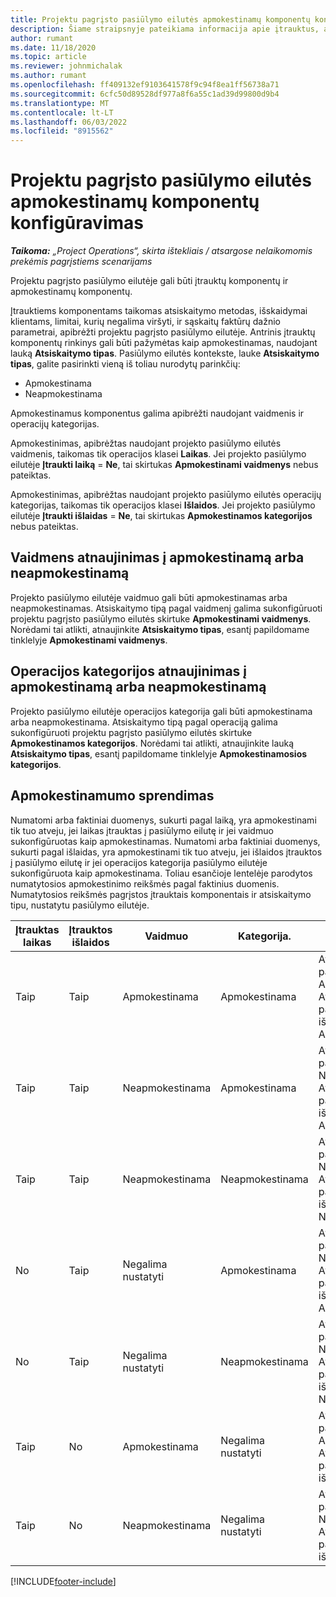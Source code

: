 ```yaml
---
title: Projektu pagrįsto pasiūlymo eilutės apmokestinamų komponentų konfigūravimas
description: Šiame straipsnyje pateikiama informacija apie įtrauktus, apmokestinamus ir neapmokestinamus komponentus projektu pagrįsto pasiūlymo eilutėse.
author: rumant
ms.date: 11/18/2020
ms.topic: article
ms.reviewer: johnmichalak
ms.author: rumant
ms.openlocfilehash: ff409132ef9103641578f9c94f8ea1ff56738a71
ms.sourcegitcommit: 6cfc50d89528df977a8f6a55c1ad39d99800d9b4
ms.translationtype: MT
ms.contentlocale: lt-LT
ms.lasthandoff: 06/03/2022
ms.locfileid: "8915562"
---
```

# <a name="configure-the-chargeable-components-of-a-project-based-quote-line"></a>Projektu pagrįsto pasiūlymo eilutės apmokestinamų komponentų konfigūravimas

_**Taikoma:** „Project Operations“, skirta ištekliais / atsargose nelaikomomis prekėmis pagrįstiems scenarijams_

Projektu pagrįsto pasiūlymo eilutėje gali būti įtrauktų komponentų ir apmokestinamų komponentų.

Įtrauktiems komponentams taikomas atsiskaitymo metodas, išskaidymai klientams, limitai, kurių negalima viršyti, ir sąskaitų faktūrų dažnio parametrai, apibrėžti projektu pagrįsto pasiūlymo eilutėje.
Antrinis įtrauktų komponentų rinkinys gali būti pažymėtas kaip apmokestinamas, naudojant lauką **Atsiskaitymo tipas**. Pasiūlymo eilutės kontekste, lauke **Atsiskaitymo tipas**, galite pasirinkti vieną iš toliau nurodytų parinkčių:

   - Apmokestinama
   - Neapmokestinama

Apmokestinamus komponentus galima apibrėžti naudojant vaidmenis ir operacijų kategorijas.

Apmokestinimas, apibrėžtas naudojant projekto pasiūlymo eilutės vaidmenis, taikomas tik operacijos klasei **Laikas**. Jei projekto pasiūlymo eilutėje **Įtraukti laiką** = **Ne**, tai skirtukas **Apmokestinami vaidmenys** nebus pateiktas.

Apmokestinimas, apibrėžtas naudojant projekto pasiūlymo eilutės operacijų kategorijas, taikomas tik operacijos klasei **Išlaidos**. Jei projekto pasiūlymo eilutėje **Įtraukti išlaidas** = **Ne**, tai skirtukas **Apmokestinamos kategorijos** nebus pateiktas.

## <a name="update-a-role-to-be-chargeable-or-non-chargeable"></a>Vaidmens atnaujinimas į apmokestinamą arba neapmokestinamą
Projekto pasiūlymo eilutėje vaidmuo gali būti apmokestinamas arba neapmokestinamas. Atsiskaitymo tipą pagal vaidmenį galima sukonfigūruoti projektu pagrįsto pasiūlymo eilutės skirtuke **Apmokestinami vaidmenys**. Norėdami tai atlikti, atnaujinkite **Atsiskaitymo tipas**, esantį papildomame tinklelyje **Apmokestinami vaidmenys**. 

## <a name="update-a-transaction-category-to-be-chargeable-or-non-chargeable"></a>Operacijos kategorijos atnaujinimas į apmokestinamą arba neapmokestinamą
Projekto pasiūlymo eilutėje operacijos kategorija gali būti apmokestinama arba neapmokestinama. Atsiskaitymo tipą pagal operaciją galima sukonfigūruoti projektu pagrįsto pasiūlymo eilutės skirtuke **Apmokestinamos kategorijos**. Norėdami tai atlikti, atnaujinkite lauką **Atsiskaitymo tipas**, esantį papildomame tinklelyje **Apmokestinamosios kategorijos**. 

## <a name="resolve-chargeability"></a>Apmokestinamumo sprendimas

Numatomi arba faktiniai duomenys, sukurti pagal laiką, yra apmokestinami tik tuo atveju, jei laikas įtrauktas į pasiūlymo eilutę ir jei vaidmuo sukonfigūruotas kaip apmokestinamas.
Numatomi arba faktiniai duomenys, sukurti pagal išlaidas, yra apmokestinami tik tuo atveju, jei išlaidos įtrauktos į pasiūlymo eilutę ir jei operacijos kategorija pasiūlymo eilutėje sukonfigūruota kaip apmokestinama. Toliau esančioje lentelėje parodytos numatytosios apmokestinimo reikšmės pagal faktinius duomenis. Numatytosios reikšmės pagrįstos įtrauktais komponentais ir atsiskaitymo tipu, nustatytu pasiūlymo eilutėje.

| Įtrauktas laikas | Įtrauktos išlaidos | Vaidmuo | Kategorija. | Užduotis |
| --- | --- | --- | --- | --- |
| Taip | Taip | Apmokestinama | Apmokestinama | Atsiskaitymas pagal faktinį laiką: Apmokestinamas </br>Atsiskaitymas pagal faktines išlaidas: Apmokestinamas |
| Taip | Taip | Neapmokestinama | Apmokestinama | Atsiskaitymas pagal faktinį laiką: Neapmokestinamas </br>Atsiskaitymas pagal faktines išlaidas: Apmokestinamas |
| Taip | Taip | Neapmokestinama | Neapmokestinama | Atsiskaitymas pagal faktinį laiką: Neapmokestinamas </br>Atsiskaitymas pagal faktines išlaidas: Neapmokestinamas |
| No | Taip | Negalima nustatyti | Apmokestinama | Atsiskaitymas pagal faktinį laiką: Nėra </br>Atsiskaitymas pagal faktines išlaidas: Apmokestinamas |
| No | Taip | Negalima nustatyti | Neapmokestinama | Atsiskaitymas pagal faktinį laiką: Nėra </br>Atsiskaitymas pagal faktines išlaidas: Neapmokestinamas |
| Taip | No | Apmokestinama | Negalima nustatyti | Atsiskaitymas pagal faktinį laiką: Apmokestinamas </br>Atsiskaitymas pagal faktines išlaidas: Nėra |
| Taip | No | Neapmokestinama | Negalima nustatyti | Atsiskaitymas pagal faktinį laiką: Neapmokestinamas </br> Atsiskaitymas pagal faktines išlaidas: Nėra |


[!INCLUDE[footer-include](../includes/footer-banner.md)]
